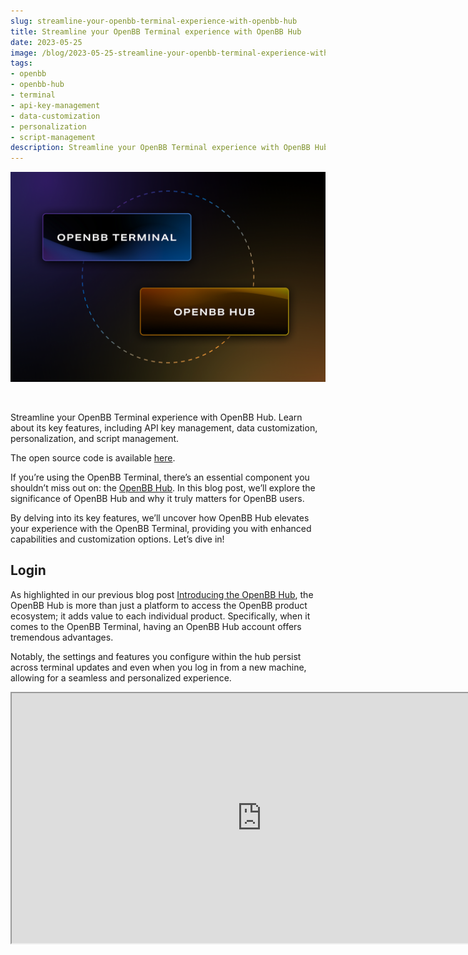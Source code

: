```yaml
---
slug: streamline-your-openbb-terminal-experience-with-openbb-hub
title: Streamline your OpenBB Terminal experience with OpenBB Hub
date: 2023-05-25
image: /blog/2023-05-25-streamline-your-openbb-terminal-experience-with-openbb-hub.png
tags:
- openbb
- openbb-hub
- terminal
- api-key-management
- data-customization
- personalization
- script-management
description: Streamline your OpenBB Terminal experience with OpenBB Hub. Learn about its key features, including API key management, data customization, personalization, and script management.
---
```





<p align="center">
    <img width="600" src="/blog/2023-05-25-streamline-your-openbb-terminal-experience-with-openbb-hub.png"/>
</p>

<br />

Streamline your OpenBB Terminal experience with OpenBB Hub. Learn about its key features, including API key management, data customization, personalization, and script management.

The open source code is available [here](https://github.com/openbb-finance/OpenBBTerminal).

<!-- truncate -->

<div style={{borderTop: '1px solid #0088CC', margin: '1.5em 0'}} />

If you’re using the OpenBB Terminal, there’s an essential component you shouldn’t miss out on: the [OpenBB Hub](https://my.openbb.co/). In this blog post, we’ll explore the significance of OpenBB Hub and why it truly matters for OpenBB users.

By delving into its key features, we’ll uncover how OpenBB Hub elevates your experience with the OpenBB Terminal, providing you with enhanced capabilities and customization options. Let’s dive in!

## Login

As highlighted in our previous blog post [Introducing the OpenBB Hub](https://openbb.co/blog/introducing-the-openbb-hub), the OpenBB Hub is more than just a platform to access the OpenBB product ecosystem; it adds value to each individual product. Specifically, when it comes to the OpenBB Terminal, having an OpenBB Hub account offers tremendous advantages.

Notably, the settings and features you configure within the hub persist across terminal updates and even when you log in from a new machine, allowing for a seamless and personalized experience.

<div className="flex place-items-center justify-center items-center rounded-sm mx-auto">
    <iframe
        src="https://www.youtube.com/embed/HNEZ6h2K9C4?si=qD9OmbHo9SGEkUM5"
        width="800"
        height="400"
    />
</div>

## Streamlining API key management

A common question we receive is about the source of our data. OpenBB doesn’t own any data; instead, we enable users to access data from various vendors by signing up for plans on their respective websites. This approach allows us to focus on platform development and data standardization while giving users the freedom to pay for the high-quality datasets they desire.

Previously, managing API keys was only accessible through the terminal CLI, which could be suboptimal. To alleviate this, we introduced the capability to manage API keys directly from a web page, reducing friction and putting the focus back on what matters most: access to data.

<div className="flex place-items-center justify-center items-center rounded-sm mx-auto">
    <iframe
        src="https://www.youtube.com/embed/IrHMEuWQiiQ?si=usaVWmOOWRPqEakq"
        width="800"
        height="400"
    />
</div>

## Enhanced data customization

With OpenBB Hub, you have the power to set default data sources, enabling you to choose the data vendor that aligns best with your needs for each command within the terminal. This flexibility empowers you to curate your preferred data sources, providing a tailored experience that optimizes your decision-making process.

## Infuse personal style into your terminal

OpenBB Hub lets you personalize your terminal by customizing its colors to your liking. From the command line interface menu to interactive tables and even charting colors, you have the freedom to create your own custom color scheme. Whether you prefer soothing pastel shades or bold neon colors, the choice is yours.

This feature not only adds a touch of personalization but also ensures a comfortable and visually pleasing experience, reducing eye strain during extended usage. Say goodbye to the standard white background and say hello to a terminal that reflects your unique style.

## Effortless routine scripts management

We’ve noticed a growing trend among our users: the development and adoption of routine scripts. These .openbb files contain OpenBB commands and allow users to save their investment research workflows, as well as share them with others.

While OpenBB Hub provides access to pre-defined scripts developed by our team, which have been extensively used in academia, it also allows you to manage your own scripts. In the near future, we will introduce a community scripts page, fostering script sharing and discussions on individual use cases.

<div className="flex place-items-center justify-center items-center rounded-sm mx-auto">
    <iframe
        src="https://www.youtube.com/embed/S0PIl8qEBCo?si=Lc4u2bG_NRWNhRhf"
        width="800"
        height="400"
    />
</div>

## Final thoughts

The OpenBB Hub has become the central platform where we closely engage with the community, continuously striving to add value to your experience when utilizing our suite of products. We encourage you to share your feedback and ideas with us to help shape the future of OpenBB.

Join the OpenBB Hub today, and spread the word among your peers, so we can grow together and create an even more vibrant community.

Check out the OpenBB Hub user metrics [here](https://openbb.co/company/open?type=hub), and if you missed our recent webinar, you can catch up on all the exciting new features in the video below.

<div className="flex place-items-center justify-center items-center rounded-sm mx-auto">
    <iframe
        src="https://www.youtube.com/embed/_4dQs_q_Jtk?si=Wqu2vi2EWUww3gfK"
        width="800"
        height="400"
    />
</div>

<br />

With the [OpenBB Hub](https://my.openbb.co/), you unlock a world of possibilities.
